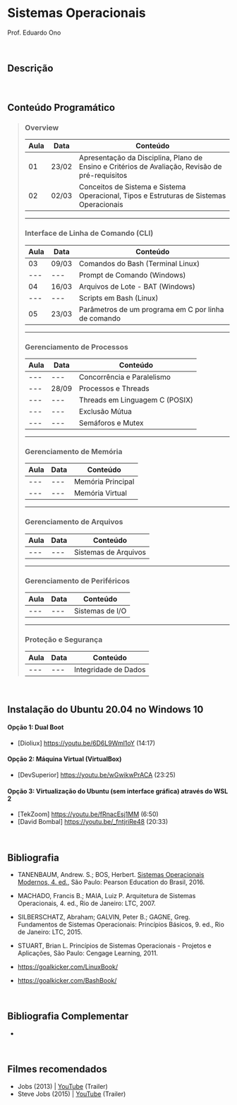 # Sistemas Operacionais

Prof. Eduardo Ono

<br>

## Descrição

<br>

## Conteúdo Programático

> ### Overview
> Aula | Data  | Conteúdo
> ---  | ---   | ---
> 01   | 23/02 | Apresentação da Disciplina, Plano de Ensino e Critérios de Avaliação, Revisão de pré-requisitos
> 02   | 02/03 | Conceitos de Sistema e Sistema Operacional, Tipos e Estruturas de Sistemas Operacionais
> ---
> ### Interface de Linha de Comando (CLI)
> Aula | Data  | Conteúdo
> ---  | ---   | ---
> 03   | 09/03 | Comandos do Bash (Terminal Linux)
> ---  | ---   | Prompt de Comando (Windows)
> 04   | 16/03 | Arquivos de Lote - BAT (Windows)
> ---  | ---   | Scripts em Bash (Linux)
> 05   | 23/03 | Parâmetros de um programa em C por linha de comando
> ---
> ### Gerenciamento de Processos
> Aula | Data  | Conteúdo
> ---  | ---   | ---
> ---  | ---   | Concorrência e Paralelismo
> ---  | 28/09 | Processos e Threads
> ---  | ---   | Threads em Linguagem C (POSIX)
> ---  | ---   | Exclusão Mútua
> ---  | ---   | Semáforos e Mutex
> ---
> ### Gerenciamento de Memória
> Aula | Data  | Conteúdo
> ---  | ---   | ---
> ---  | ---   | Memória Principal
> ---  | ---   | Memória Virtual
> ---
> ### Gerenciamento de Arquivos
> Aula | Data  | Conteúdo
> ---  | ---   | ---
> ---  | ---   | Sistemas de Arquivos
> ---
> ### Gerenciamento de Periféricos
> Aula | Data  | Conteúdo
> ---  | ---   | ---
> ---  | ---   | Sistemas de I/O
> ---
> ### Proteção e Segurança
> Aula | Data  | Conteúdo
> ---  | ---   | ---
> ---  | ---   | Integridade de Dados

<br>

## Instalação do Ubuntu 20.04 no Windows 10

#### Opção 1: Dual Boot
- [Dioliux] https://youtu.be/6D6L9Wml1oY (14:17)

#### Opção 2: Máquina Virtual (VirtualBox)
- [DevSuperior] https://youtu.be/wGwikwPrACA (23:25)

#### Opção 3: Virtualização do Ubuntu (sem interface gráfica) através do WSL 2
- [TekZoom] https://youtu.be/fRnacEsj1MM (6:50)
- [David Bombal] https://youtu.be/_fntjriRe48 (20:33)

<br>

## Bibliografia

* TANENBAUM, Andrew. S.; BOS, Herbert. [Sistemas Operacionais Modernos, 4. ed.](https://archive.org/details/SistemasOperacionaisModernosTanenbaum4Edio/), São Paulo: Pearson Education do Brasil, 2016.

* MACHADO, Francis B.; MAIA, Luiz P. Arquitetura de Sistemas Operacionais, 4. ed., Rio de Janeiro:
 LTC, 2007.

* SILBERSCHATZ, Abraham; GALVIN, Peter B.; GAGNE, Greg. Fundamentos de Sistemas Operacionais: Princípios
 Básicos, 9. ed., Rio de Janeiro: LTC, 2015.

* STUART, Brian L. Princípios de Sistemas Operacionais - Projetos e Aplicações, São Paulo: Cengage Learning, 2011.

* https://goalkicker.com/LinuxBook/

* https://goalkicker.com/BashBook/

<br>

## Bibliografia Complementar

* 

<br>

## Filmes recomendados

* Jobs (2013) | [YouTube](https://youtu.be/SH1jKZwcS9Y) (Trailer)
* Steve Jobs (2015) | [YouTube](https://youtu.be/aEr6K1bwIVs) (Trailer)

<br>
